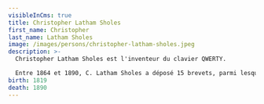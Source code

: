 ```yaml
---
visibleInCms: true
title: Christopher Latham Sholes
first_name: Christopher
last_name: Latham Sholes
image: /images/persons/christopher-latham-sholes.jpeg
description: >-
  Christopher Latham Sholes est l'inventeur du clavier QWERTY.

  Entre 1864 et 1890, C. Latham Sholes a déposé 15 brevets, parmi lesquels 11 concernent la machine à écrire.
birth: 1819
death: 1890
---
```

